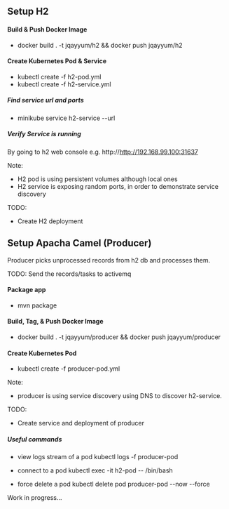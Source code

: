 

## Setup H2

#### Build & Push Docker Image
* docker build . -t jqayyum/h2 && docker push jqayyum/h2

#### Create Kubernetes Pod & Service
* kubectl create -f h2-pod.yml
* kubectl create -f h2-service.yml

##### Find service url and ports
* minikube service h2-service --url

##### Verify Service is running
By going to h2 web console e.g. http://http://192.168.99.100:31637

Note:
* H2 pod is using persistent volumes although local ones
* H2 service is exposing random ports, in order to demonstrate service discovery

TODO:
* Create H2 deployment

## Setup Apacha Camel (Producer)

Producer picks unprocessed records from h2 db and processes them.

TODO: Send the records/tasks to activemq

#### Package app
* mvn package

#### Build, Tag, & Push Docker Image
* docker build . -t jqayyum/producer && docker push jqayyum/producer

#### Create Kubernetes Pod
* kubectl create -f producer-pod.yml

Note:
* producer is using service discovery using DNS to discover h2-service.

TODO:

* Create service and deployment of producer


##### Useful commands
* view logs stream of a pod
kubectl logs -f producer-pod 

* connect to a pod
kubectl exec -it h2-pod -- /bin/bash

* force delete a pod
kubectl delete pod producer-pod --now --force


Work in progress...

